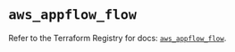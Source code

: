 # `aws_appflow_flow`

Refer to the Terraform Registry for docs: [`aws_appflow_flow`](https://registry.terraform.io/providers/hashicorp/aws/6.15.0/docs/resources/appflow_flow).
